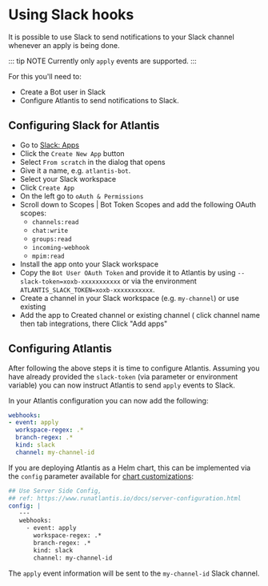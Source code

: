 # Using Slack hooks

It is possible to use Slack to send notifications to your Slack channel whenever an apply is being done.

::: tip NOTE
Currently only `apply` events are supported.
:::

For this you'll need to:

* Create a Bot user in Slack
* Configure Atlantis to send notifications to Slack.

## Configuring Slack for Atlantis

* Go to [Slack: Apps](https://api.slack.com/apps)
* Click the `Create New App` button
* Select `From scratch` in the dialog that opens
* Give it a name, e.g. `atlantis-bot`.
* Select your Slack workspace
* Click `Create App`
* On the left go to `oAuth & Permissions`
* Scroll down to Scopes | Bot Token Scopes and add the following OAuth scopes:
  * `channels:read`
  * `chat:write`
  * `groups:read`
  * `incoming-webhook`
  * `mpim:read`
* Install the app onto your Slack workspace
* Copy the `Bot User OAuth Token` and provide it to Atlantis by using `--slack-token=xoxb-xxxxxxxxxxx` or via the environment `ATLANTIS_SLACK_TOKEN=xoxb-xxxxxxxxxxx`.
* Create a channel in your Slack workspace (e.g. `my-channel`) or use existing
* Add the app to Created channel or existing channel ( click channel name then tab integrations, there Click "Add apps"

## Configuring Atlantis

After following the above steps it is time to configure Atlantis. Assuming you have already provided the `slack-token` (via parameter or environment variable) you can now instruct Atlantis to send `apply` events to Slack.

In your Atlantis configuration you can now add the following:

```yaml
webhooks:
- event: apply
  workspace-regex: .*
  branch-regex: .*
  kind: slack
  channel: my-channel-id
```

If you are deploying Atlantis as a Helm chart, this can be implemented via the `config` parameter available for [chart customizations](https://github.com/runatlantis/helm-charts#customization):

```yaml
## Use Server Side Config,
## ref: https://www.runatlantis.io/docs/server-configuration.html
config: |
   ---
   webhooks:
     - event: apply
       workspace-regex: .*
       branch-regex: .*
       kind: slack
       channel: my-channel-id
```

The `apply` event information will be sent to the `my-channel-id` Slack channel.
